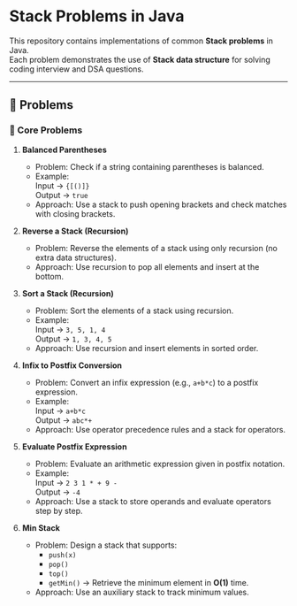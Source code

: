 # Stack Problems in Java

This repository contains implementations of common **Stack problems** in Java.  
Each problem demonstrates the use of **Stack data structure** for solving coding interview and DSA questions.

---

## 📌 Problems

### 🔹 Core Problems
1. **Balanced Parentheses**  
   - Problem: Check if a string containing parentheses is balanced.  
   - Example:  
     Input → `{[()]}`  
     Output → `true`  
   - Approach: Use a stack to push opening brackets and check matches with closing brackets.

2. **Reverse a Stack (Recursion)**  
   - Problem: Reverse the elements of a stack using only recursion (no extra data structures).  
   - Approach: Use recursion to pop all elements and insert at the bottom.

3. **Sort a Stack (Recursion)**  
   - Problem: Sort the elements of a stack using recursion.  
   - Example:  
     Input → `3, 5, 1, 4`  
     Output → `1, 3, 4, 5`  
   - Approach: Use recursion and insert elements in sorted order.

4. **Infix to Postfix Conversion**  
   - Problem: Convert an infix expression (e.g., `a+b*c`) to a postfix expression.  
   - Example:  
     Input → `a+b*c`  
     Output → `abc*+`  
   - Approach: Use operator precedence rules and a stack for operators.

5. **Evaluate Postfix Expression**  
   - Problem: Evaluate an arithmetic expression given in postfix notation.  
   - Example:  
     Input → `2 3 1 * + 9 -`  
     Output → `-4`  
   - Approach: Use a stack to store operands and evaluate operators step by step.

6. **Min Stack**  
   - Problem: Design a stack that supports:  
     - `push(x)`  
     - `pop()`  
     - `top()`  
     - `getMin()` → Retrieve the minimum element in **O(1)** time.  
   - Approach: Use an auxiliary stack to track minimum values.
